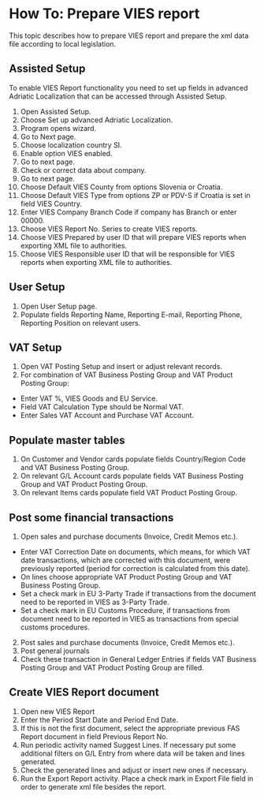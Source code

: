 # How To: Prepare VIES report

This topic describes how to prepare VIES report and prepare the xml data file according to local legislation.

## Assisted Setup

To enable VIES Report functionality you need to set up fields in advanced Adriatic Localization that can be accessed through Assisted Setup.

1. Open Assisted Setup.
2. Choose Set up advanced Adriatic Localization.
3. Program opens wizard.
4. Go to Next page.
5. Choose localization country SI.
6. Enable option VIES enabled.
7. Go to next page.
8. Check or correct data about company.
9. Go to next page.
10. Choose Default VIES County from options Slovenia or Croatia.
11. Choose Default VIES Type from options ZP or PDV-S if Croatia is set in field VIES Country.
12. Enter VIES Company Branch Code if company has Branch or enter 00000.
10. Choose VIES Report No. Series to create VIES reports.
11. Choose VIES Prepared by user ID that will prepare VIES reports when exporting XML file to authorities.
12. Choose VIES Responsible user ID that will be responsible for VIES reports when exporting XML file to authorities. 

## User Setup

1. Open User Setup page.
2. Populate fields Reporting Name, Reporting E-mail, Reporting Phone, Reporting Position on relevant users.

## VAT Setup

1. Open VAT Posting Setup and insert or adjust relevant records. 
2. For combination of VAT Business Posting Group and VAT Product Posting Group:
- Enter VAT %, VIES Goods and EU Service. 
- Field VAT Calculation Type should be Normal VAT. 
- Enter Sales VAT Account and Purchase VAT Account.

## Populate master tables 

1. On Customer and Vendor cards populate fields Country/Region Code and VAT Business Posting Group.
2. On relevant G/L Account cards populate fields VAT Business Posting Group and VAT Product Posting Group.
3. On relevant Items cards populate field VAT Product Posting Group.

## Post some financial transactions

1. Open sales and purchase documents (Invoice, Credit Memos etc.). 
- Enter VAT Correction Date on documents, which means, for which VAT date transactions, which are corrected with this document, were previously reported (period for correction is calculated from this date). 
- On lines choose appropriate VAT Product Posting Group and VAT Business Posting Group.
- Set a check mark in EU 3-Party Trade if transactions from the document need to be reported in VIES as 3-Party Trade. 
- Set a check mark in EU Customs Procedure, if transactions from document need to be reported in VIES as transactions from special customs procedures.

2. Post sales and purchase documents (Invoice, Credit Memos etc.). 
3. Post general journals
4. Check these transaction in General Ledger Entries if fields VAT Business Posting Group and VAT Product Posting Group are filled.

## Create VIES Report document

1. Open new VIES Report
2. Enter the Period Start Date and Period End Date.
3. If this is not the first document, select the appropriate previous FAS Report document in field Previous Report No.
4. Run periodic activity named Suggest Lines. If necessary put some additional filters on G/L Entry from where data will be taken and lines generated.
5. Check the generated lines and adjust or insert new ones if necessary.
6. Run the Export Report activity. Place a check mark in Export File field in order to generate xml file besides the report.